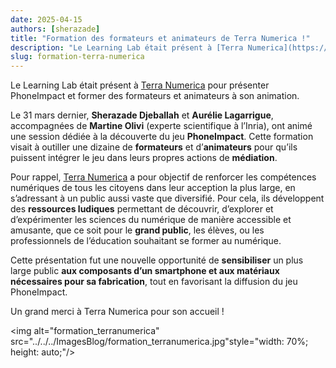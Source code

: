 ```yaml
---
date: 2025-04-15
authors: [sherazade]
title: "Formation des formateurs et animateurs de Terra Numerica !"
description: "Le Learning Lab était présent à [Terra Numerica](https://terra-numerica.org) pour présenter PhoneImpact et former des formateurs et animateurs à son animation."
slug: formation-terra-numerica
---
```

Le Learning Lab était présent à [Terra Numerica](https://terra-numerica.org) pour présenter PhoneImpact et former des formateurs et animateurs à son animation.
<!-- more -->

Le 31 mars dernier, **Sherazade Djeballah** et **Aurélie Lagarrigue**, accompagnées de **Martine Olivi** (experte scientifique à l’Inria), ont animé une session dédiée à la découverte du jeu **PhoneImpact**. Cette formation visait à outiller une dizaine de **formateurs** et d’**animateurs** pour qu’ils puissent intégrer le jeu dans leurs propres actions de **médiation**.  

Pour rappel, [Terra Numerica](https://terra-numerica.org) a pour objectif de renforcer les compétences numériques de tous les citoyens dans leur acception la plus large, en s’adressant à un public aussi vaste que diversifié. Pour cela, ils développent des **ressources ludiques** permettant de découvrir, d’explorer et d’expérimenter les sciences du numérique de manière accessible et amusante, que ce soit pour le **grand public**, les élèves, ou les professionnels de l’éducation souhaitant se former au numérique.  

Cette présentation fut une nouvelle opportunité de **sensibiliser** un plus large public **aux composants d’un smartphone et aux matériaux nécessaires pour sa fabrication**, tout en favorisant la diffusion du jeu PhoneImpact.  

Un grand merci à Terra Numerica pour son accueil !  

<img alt="formation_terranumerica" src="../../../ImagesBlog/formation_terranumerica.jpg"style="width: 70%; height: auto;"/>
